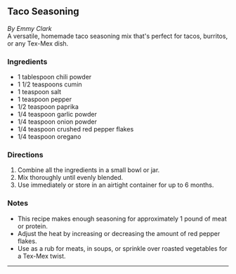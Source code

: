 ## Taco Seasoning

_By Emmy Clark_  
A versatile, homemade taco seasoning mix that's perfect for tacos, burritos, or any Tex-Mex dish.

### Ingredients
- 1 tablespoon chili powder
- 1 1/2 teaspoons cumin
- 1 teaspoon salt
- 1 teaspoon pepper
- 1/2 teaspoon paprika
- 1/4 teaspoon garlic powder
- 1/4 teaspoon onion powder
- 1/4 teaspoon crushed red pepper flakes
- 1/4 teaspoon oregano

### Directions
1. Combine all the ingredients in a small bowl or jar.
2. Mix thoroughly until evenly blended.
3. Use immediately or store in an airtight container for up to 6 months.

### Notes
- This recipe makes enough seasoning for approximately 1 pound of meat or protein.
- Adjust the heat by increasing or decreasing the amount of red pepper flakes.
- Use as a rub for meats, in soups, or sprinkle over roasted vegetables for a Tex-Mex twist.

---